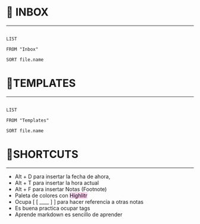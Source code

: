 
# 🌻 INBOX
---
```dataview

LIST

FROM "Inbox"

SORT file.name

```

# 🌷TEMPLATES
---
```dataview

LIST

FROM "Templates"

SORT file.name

```

# 🪻SHORTCUTS
---

- Alt + D para insertar la fecha de ahora, 
- Alt + T para insertar la hora actual
- Alt + F para insertar Notas (Footnote)
- Paleta de colores con <mark style="background: #FFB8EBA6;">Highlitr</mark>
- Ocupa [ [ ____ ] ] para hacer referencia a otras notas
- Es buena practica ocupar tags
- Aprende markdown es sencillo de aprender


